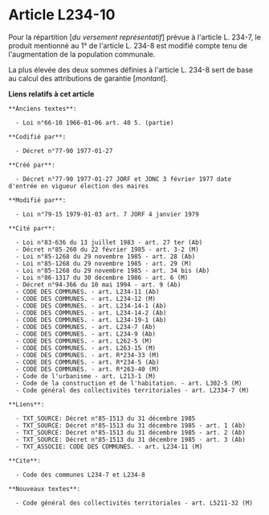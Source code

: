 # Article L234-10

Pour la répartition [*du versement représentatif*] prévue à l'article L. 234-7, le produit mentionné au 1° de l'article L.
234-8 est modifié compte tenu de l'augmentation de la population communale. 

La plus élevée des deux sommes définies à l'article L. 234-8 sert de base au calcul des attributions de garantie [*montant*].

**Liens relatifs à cet article**

	**Anciens textes**:

	  - Loi n°66-10 1966-01-06 art. 40 5. (partie)

	**Codifié par**:

	  - Décret n°77-90 1977-01-27

	**Créé par**:

	  - Décret n°77-90 1977-01-27 JORF et JONC 3 février 1977 date d'entrée en vigueur élection des maires

	**Modifié par**:

	  - Loi n°79-15 1979-01-03 art. 7 JORF 4 janvier 1979

	**Cité par**:

	  - Loi n°83-636 du 13 juillet 1983 - art. 27 ter (Ab)
	  - Décret n°85-260 du 22 février 1985 - art. 3-2 (M)
	  - Loi n°85-1268 du 29 novembre 1985 - art. 28 (Ab)
	  - Loi n°85-1268 du 29 novembre 1985 - art. 29 (M)
	  - Loi n°85-1268 du 29 novembre 1985 - art. 34 bis (Ab)
	  - Loi n°86-1317 du 30 décembre 1986 - art. 6 (M)
	  - Décret n°94-366 du 10 mai 1994 - art. 9 (Ab)
	  - CODE DES COMMUNES. - art. L234-11 (Ab)
	  - CODE DES COMMUNES. - art. L234-12 (M)
	  - CODE DES COMMUNES. - art. L234-14-1 (Ab)
	  - CODE DES COMMUNES. - art. L234-14-2 (Ab)
	  - CODE DES COMMUNES. - art. L234-19-1 (Ab)
	  - CODE DES COMMUNES. - art. L234-7 (Ab)
	  - CODE DES COMMUNES. - art. L234-9 (Ab)
	  - CODE DES COMMUNES. - art. L262-5 (M)
	  - CODE DES COMMUNES. - art. L263-15 (M)
	  - CODE DES COMMUNES. - art. R*234-33 (M)
	  - CODE DES COMMUNES. - art. R*234-5 (Ab)
	  - CODE DES COMMUNES. - art. R*263-40 (M)
	  - Code de l'urbanisme - art. L213-1 (M)
	  - Code de la construction et de l'habitation. - art. L302-5 (M)
	  - Code général des collectivités territoriales - art. L2334-7 (M)

	**Liens**:

	  - TXT_SOURCE: Décret n°85-1513 du 31 décembre 1985
	  - TXT_SOURCE: Décret n°85-1513 du 31 décembre 1985 - art. 1 (Ab)
	  - TXT_SOURCE: Décret n°85-1513 du 31 décembre 1985 - art. 2 (Ab)
	  - TXT_SOURCE: Décret n°85-1513 du 31 décembre 1985 - art. 3 (Ab)
	  - TXT_ASSOCIE: CODE DES COMMUNES. - art. L234-11 (M)

	**Cite**:

	  - Code des communes L234-7 et L234-8

	**Nouveaux textes**:

	  - Code général des collectivités territoriales - art. L5211-32 (M)
